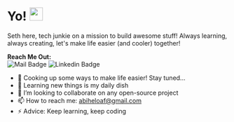 # Yo! <img src="https://raw.githubusercontent.com/MartinHeinz/MartinHeinz/master/wave.gif" width="30px" height="30px">

Seth here, tech junkie on a mission to build awesome stuff! Always learning, always creating, let's make life easier (and cooler) together!


**Reach Me Out:<br>**
![Mail Badge](https://img.shields.io/badge/-Ãbi_Seth-c0392b?style=flat&labelColor=c0392b&logo=gmail&logoColor=white)
![Linkedin Badge](https://img.shields.io/badge/-Abiseth-blue?style=plastic&logo=Linkedin&logoColor=white&link=https://www.linkedin.com/in/abi-seth/)

- 🔭 Cooking up some ways to make life easier! Stay tuned...
- 🌱 Learning new things is my daily dish
- 👯 I’m looking to collaborate on any open-source project
- 📫 How to reach me: abiheloaf@gmail.com
- ⚡ Advice: Keep learning, keep coding
